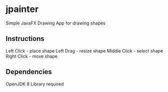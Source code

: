 # jpainter
Simple JavaFX Drawing App for drawing shapes

## Instructions
Left Click - place shape
Left Drag - resize shape
Middle Click - select shape
Right Click - move shape

## Dependencies
OpenJDK 8 Library required
